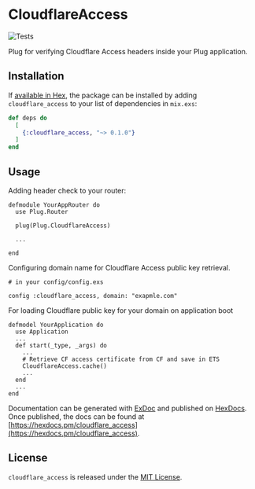 # CloudflareAccess

![Tests](https://github.com/duksis/cloudflare_access/actions/workflows/cf.yml/badge.svg)

Plug for verifying Cloudflare Access headers inside your Plug application.


## Installation

If [available in Hex](https://hex.pm/docs/publish), the package can be installed
by adding `cloudflare_access` to your list of dependencies in `mix.exs`:

```elixir
def deps do
  [
    {:cloudflare_access, "~> 0.1.0"}
  ]
end
```

## Usage

Adding header check to your router:
```
defmodule YourAppRouter do
  use Plug.Router

  plug(Plug.CloudflareAccess)

  ...

end

```

Configuring domain name for Cloudflare Access public key retrieval.
```
# in your config/config.exs

config :cloudflare_access, domain: "exapmle.com"
```


For loading Cloudflare public key for your domain on application boot

```
defmodel YourApplication do
  use Application
  ...
  def start(_type, _args) do
    ...
    # Retrieve CF access certificate from CF and save in ETS
    CloudflareAccess.cache()
    ...
  end
  ...
end
```

Documentation can be generated with [ExDoc](https://github.com/elixir-lang/ex_doc)
and published on [HexDocs](https://hexdocs.pm). Once published, the docs can
be found at [https://hexdocs.pm/cloudflare_access](https://hexdocs.pm/cloudflare_access).

## License
`cloudflare_access` is released under the [MIT License](./LICENSE).
